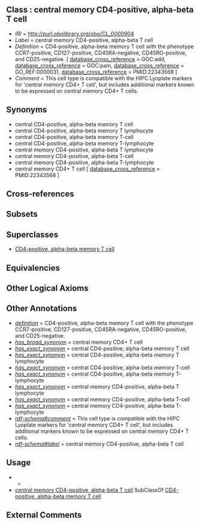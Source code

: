 
## Class : central memory CD4-positive, alpha-beta T cell

 * *IRI* = http://purl.obolibrary.org/obo/CL_0000904
 * *Label* = central memory CD4-positive, alpha-beta T cell
 * *Definition* = CD4-positive, alpha-beta memory T cell with the phenotype CCR7-positive, CD127-positive, CD45RA-negative, CD45RO-positive, and CD25-negative. [ [database_cross_reference](../../ef/oboInOwl#hasDbXref.md) = GOC:add, [database_cross_reference](../../ef/oboInOwl#hasDbXref.md) = GOC:pam, [database_cross_reference](../../ef/oboInOwl#hasDbXref.md) = GO_REF:0000031, [database_cross_reference](../../ef/oboInOwl#hasDbXref.md) = PMID:22343568 ]
 * *Comment* = This cell type is compatible with the HIPC Lyoplate markers for 'central memory CD4+ T cell', but includes additional markers known to be expressed on central memory CD4+ T cells.

## Synonyms

 * central CD4-positive, alpha-beta memory T cell
 * central CD4-positive, alpha-beta memory T lymphocyte
 * central CD4-positive, alpha-beta memory T-cell
 * central CD4-positive, alpha-beta memory T-lymphocyte
 * central memory CD4-positive, alpha-beta T lymphocyte
 * central memory CD4-positive, alpha-beta T-cell
 * central memory CD4-positive, alpha-beta T-lymphocyte
 * central memory CD4+ T cell [ [database_cross_reference](../../ef/oboInOwl#hasDbXref.md) = PMID:22343568 ]

## Cross-references


## Subsets


## Superclasses

 * [CD4-positive, alpha-beta memory T cell](../../CL/97/CL_0000897.md)

## Equivalencies


## Other Logical Axioms


## Other Annotations

 * *[definition](../../IAO/15/IAO_0000115.md)* = CD4-positive, alpha-beta memory T cell with the phenotype CCR7-positive, CD127-positive, CD45RA-negative, CD45RO-positive, and CD25-negative.
 * *[has_broad_synonym](../../ym/oboInOwl#hasBroadSynonym.md)* = central memory CD4+ T cell
 * *[has_exact_synonym](../../ym/oboInOwl#hasExactSynonym.md)* = central CD4-positive, alpha-beta memory T cell
 * *[has_exact_synonym](../../ym/oboInOwl#hasExactSynonym.md)* = central CD4-positive, alpha-beta memory T lymphocyte
 * *[has_exact_synonym](../../ym/oboInOwl#hasExactSynonym.md)* = central CD4-positive, alpha-beta memory T-cell
 * *[has_exact_synonym](../../ym/oboInOwl#hasExactSynonym.md)* = central CD4-positive, alpha-beta memory T-lymphocyte
 * *[has_exact_synonym](../../ym/oboInOwl#hasExactSynonym.md)* = central memory CD4-positive, alpha-beta T lymphocyte
 * *[has_exact_synonym](../../ym/oboInOwl#hasExactSynonym.md)* = central memory CD4-positive, alpha-beta T-cell
 * *[has_exact_synonym](../../ym/oboInOwl#hasExactSynonym.md)* = central memory CD4-positive, alpha-beta T-lymphocyte
 * *[rdf-schema#comment](../../nt/rdf-schema#comment.md)* = This cell type is compatible with the HIPC Lyoplate markers for 'central memory CD4+ T cell', but includes additional markers known to be expressed on central memory CD4+ T cells.
 * *[rdf-schema#label](../../el/rdf-schema#label.md)* = central memory CD4-positive, alpha-beta T cell

## Usage

 * -
 * [central memory CD4-positive, alpha-beta T cell](../../CL/04/CL_0000904.md) SubClassOf [CD4-positive, alpha-beta memory T cell](../../CL/97/CL_0000897.md)

## External Comments

